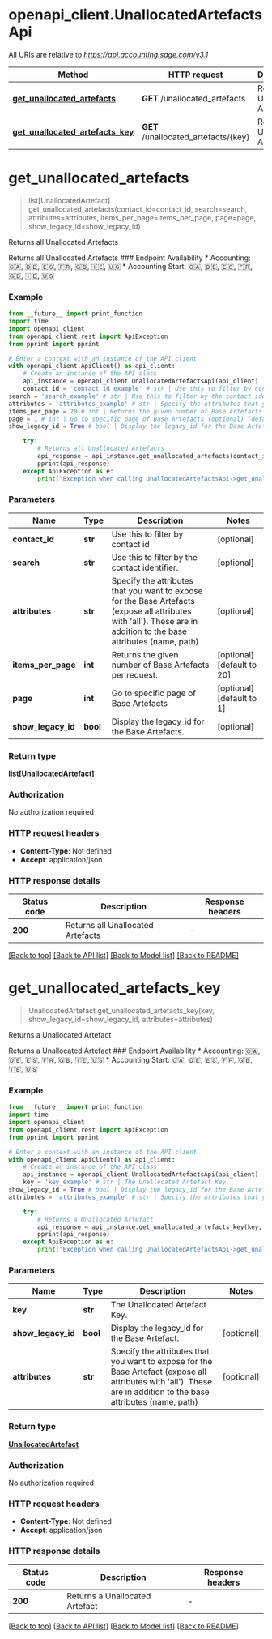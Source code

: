 # openapi_client.UnallocatedArtefactsApi

All URIs are relative to *https://api.accounting.sage.com/v3.1*

Method | HTTP request | Description
------------- | ------------- | -------------
[**get_unallocated_artefacts**](UnallocatedArtefactsApi.md#get_unallocated_artefacts) | **GET** /unallocated_artefacts | Returns all Unallocated Artefacts
[**get_unallocated_artefacts_key**](UnallocatedArtefactsApi.md#get_unallocated_artefacts_key) | **GET** /unallocated_artefacts/{key} | Returns a Unallocated Artefact


# **get_unallocated_artefacts**
> list[UnallocatedArtefact] get_unallocated_artefacts(contact_id=contact_id, search=search, attributes=attributes, items_per_page=items_per_page, page=page, show_legacy_id=show_legacy_id)

Returns all Unallocated Artefacts

Returns all Unallocated Artefacts  ### Endpoint Availability  * Accounting: 🇨🇦, 🇩🇪, 🇪🇸, 🇫🇷, 🇬🇧, 🇮🇪, 🇺🇸 * Accounting Start: 🇨🇦, 🇩🇪, 🇪🇸, 🇫🇷, 🇬🇧, 🇮🇪, 🇺🇸

### Example

```python
from __future__ import print_function
import time
import openapi_client
from openapi_client.rest import ApiException
from pprint import pprint

# Enter a context with an instance of the API client
with openapi_client.ApiClient() as api_client:
    # Create an instance of the API class
    api_instance = openapi_client.UnallocatedArtefactsApi(api_client)
    contact_id = 'contact_id_example' # str | Use this to filter by contact id (optional)
search = 'search_example' # str | Use this to filter by the contact identifier. (optional)
attributes = 'attributes_example' # str | Specify the attributes that you want to expose for the Base Artefacts (expose all attributes with 'all'). These are in addition to the base attributes (name, path) (optional)
items_per_page = 20 # int | Returns the given number of Base Artefacts per request. (optional) (default to 20)
page = 1 # int | Go to specific page of Base Artefacts (optional) (default to 1)
show_legacy_id = True # bool | Display the legacy_id for the Base Artefacts. (optional)

    try:
        # Returns all Unallocated Artefacts
        api_response = api_instance.get_unallocated_artefacts(contact_id=contact_id, search=search, attributes=attributes, items_per_page=items_per_page, page=page, show_legacy_id=show_legacy_id)
        pprint(api_response)
    except ApiException as e:
        print("Exception when calling UnallocatedArtefactsApi->get_unallocated_artefacts: %s\n" % e)
```

### Parameters

Name | Type | Description  | Notes
------------- | ------------- | ------------- | -------------
 **contact_id** | **str**| Use this to filter by contact id | [optional] 
 **search** | **str**| Use this to filter by the contact identifier. | [optional] 
 **attributes** | **str**| Specify the attributes that you want to expose for the Base Artefacts (expose all attributes with &#39;all&#39;). These are in addition to the base attributes (name, path) | [optional] 
 **items_per_page** | **int**| Returns the given number of Base Artefacts per request. | [optional] [default to 20]
 **page** | **int**| Go to specific page of Base Artefacts | [optional] [default to 1]
 **show_legacy_id** | **bool**| Display the legacy_id for the Base Artefacts. | [optional] 

### Return type

[**list[UnallocatedArtefact]**](UnallocatedArtefact.md)

### Authorization

No authorization required

### HTTP request headers

 - **Content-Type**: Not defined
 - **Accept**: application/json

### HTTP response details
| Status code | Description | Response headers |
|-------------|-------------|------------------|
**200** | Returns all Unallocated Artefacts |  -  |

[[Back to top]](#) [[Back to API list]](../README.md#documentation-for-api-endpoints) [[Back to Model list]](../README.md#documentation-for-models) [[Back to README]](../README.md)

# **get_unallocated_artefacts_key**
> UnallocatedArtefact get_unallocated_artefacts_key(key, show_legacy_id=show_legacy_id, attributes=attributes)

Returns a Unallocated Artefact

Returns a Unallocated Artefact  ### Endpoint Availability  * Accounting: 🇨🇦, 🇩🇪, 🇪🇸, 🇫🇷, 🇬🇧, 🇮🇪, 🇺🇸 * Accounting Start: 🇨🇦, 🇩🇪, 🇪🇸, 🇫🇷, 🇬🇧, 🇮🇪, 🇺🇸

### Example

```python
from __future__ import print_function
import time
import openapi_client
from openapi_client.rest import ApiException
from pprint import pprint

# Enter a context with an instance of the API client
with openapi_client.ApiClient() as api_client:
    # Create an instance of the API class
    api_instance = openapi_client.UnallocatedArtefactsApi(api_client)
    key = 'key_example' # str | The Unallocated Artefact Key.
show_legacy_id = True # bool | Display the legacy_id for the Base Artefact. (optional)
attributes = 'attributes_example' # str | Specify the attributes that you want to expose for the Base Artefact (expose all attributes with 'all'). These are in addition to the base attributes (name, path) (optional)

    try:
        # Returns a Unallocated Artefact
        api_response = api_instance.get_unallocated_artefacts_key(key, show_legacy_id=show_legacy_id, attributes=attributes)
        pprint(api_response)
    except ApiException as e:
        print("Exception when calling UnallocatedArtefactsApi->get_unallocated_artefacts_key: %s\n" % e)
```

### Parameters

Name | Type | Description  | Notes
------------- | ------------- | ------------- | -------------
 **key** | **str**| The Unallocated Artefact Key. | 
 **show_legacy_id** | **bool**| Display the legacy_id for the Base Artefact. | [optional] 
 **attributes** | **str**| Specify the attributes that you want to expose for the Base Artefact (expose all attributes with &#39;all&#39;). These are in addition to the base attributes (name, path) | [optional] 

### Return type

[**UnallocatedArtefact**](UnallocatedArtefact.md)

### Authorization

No authorization required

### HTTP request headers

 - **Content-Type**: Not defined
 - **Accept**: application/json

### HTTP response details
| Status code | Description | Response headers |
|-------------|-------------|------------------|
**200** | Returns a Unallocated Artefact |  -  |

[[Back to top]](#) [[Back to API list]](../README.md#documentation-for-api-endpoints) [[Back to Model list]](../README.md#documentation-for-models) [[Back to README]](../README.md)

